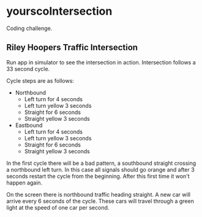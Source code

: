 # yourscoIntersection #
Coding challenge.

## Riley Hoopers Traffic Intersection ##
Run app in simulator to see the intersection in action. Intersection follows a 33 second cycle.

Cycle steps are as follows:
* Northbound
  * Left turn for 4 seconds
  * Left turn yellow 3 seconds
  * Straight for 6 seconds
  * Straight yellow 3 seconds
* Eastbound
  * Left turn for 4 seconds
  * Left turn yellow 3 seconds
  * Straight for 6 seconds
  * Straight yellow 3 seconds
  
In the first cycle there will be a bad pattern, a southbound straight crossing a northbound left turn. In this case all signals should go orange and after 3 seconds restart the cycle from the beginning. After this first time it won't happen again.


On the screen there is northbound traffic heading straight. A new car will arrive every 6 seconds of the cycle. These cars will travel through a green light at the speed of one car per second.
  
  
